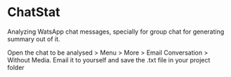 ChatStat
================

Analyzing WatsApp chat messages, specially for group chat for generating summary out of it.

Open the chat to be analysed > Menu > More > Email Conversation > Without Media.
Email it to yourself and save the .txt file in your project folder
